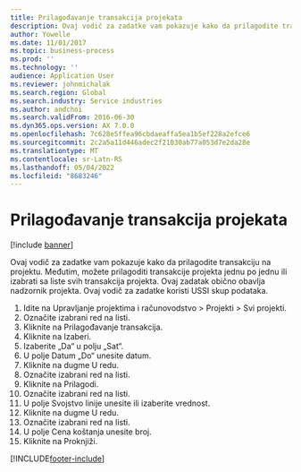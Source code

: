 ```yaml
---
title: Prilagođavanje transakcija projekata
description: Ovaj vodič za zadatke vam pokazuje kako da prilagodite transakciju na projektu.
author: Yowelle
ms.date: 11/01/2017
ms.topic: business-process
ms.prod: ''
ms.technology: ''
audience: Application User
ms.reviewer: johnmichalak
ms.search.region: Global
ms.search.industry: Service industries
ms.author: andchoi
ms.search.validFrom: 2016-06-30
ms.dyn365.ops.version: AX 7.0.0
ms.openlocfilehash: 7c628e5ffea96cbdaeaffa5ea1b5ef228a2efce6
ms.sourcegitcommit: 2c2a5a11d446adec2f21030ab77a053d7e2da28e
ms.translationtype: MT
ms.contentlocale: sr-Latn-RS
ms.lasthandoff: 05/04/2022
ms.locfileid: "8683246"
---
```

# <a name="adjust-project-transactions"></a>Prilagođavanje transakcija projekata

[!include [banner](../../includes/banner.md)]

Ovaj vodič za zadatke vam pokazuje kako da prilagodite transakciju na projektu. Međutim, možete prilagoditi transakcije projekta jednu po jednu ili izabrati sa liste svih transakcija projekta. Ovaj zadatak obično obavlja nadzornik projekta. Ovaj vodič za zadatke koristi USSI skup podataka.

1. Idite na Upravljanje projektima i računovodstvo > Projekti > Svi projekti. 
2. Označite izabrani red na listi. 
3. Kliknite na Prilagođavanje transakcija. 
4. Kliknite na Izaberi. 
5. Izaberite „Da“ u polju „Sat“. 
6. U polje Datum „Do“ unesite datum. 
7. Kliknite na dugme U redu. 
8. Označite izabrani red na listi. 
9. Kliknite na Prilagodi. 
10. Označite izabrani red na listi. 
11. U polje Svojstvo linije unesite ili izaberite vrednost. 
12. Kliknite na dugme U redu. 
13. Označite izabrani red na listi. 
14. U polje Cena koštanja unesite broj. 
15. Kliknite na Proknjiži. 


[!INCLUDE[footer-include](../../includes/footer-banner.md)]